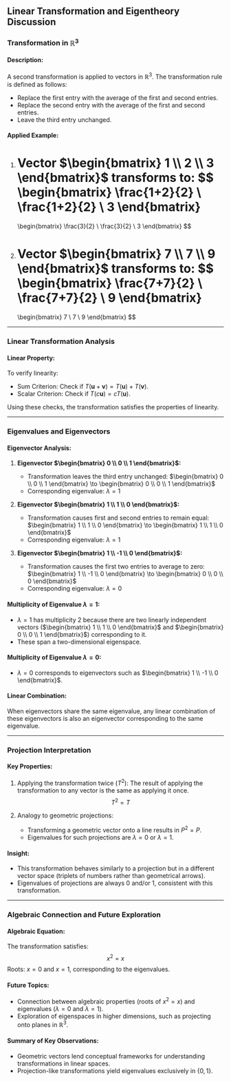 ## Linear Transformation and Eigentheory Discussion

### Transformation in $\mathbb{R}^3$
#### Description:
A second transformation is applied to vectors in $\mathbb{R}^3$. The transformation rule is defined as follows:
- Replace the first entry with the average of the first and second entries.
- Replace the second entry with the average of the first and second entries.
- Leave the third entry unchanged.

#### Applied Example:
1. Vector $\begin{bmatrix} 1 \\ 2 \\ 3 \end{bmatrix}$ transforms to:
   $$
   \begin{bmatrix} \frac{1+2}{2} \\ \frac{1+2}{2} \\ 3 \end{bmatrix}
   =
   \begin{bmatrix} \frac{3}{2} \\ \frac{3}{2} \\ 3 \end{bmatrix}
   $$

2. Vector $\begin{bmatrix} 7 \\ 7 \\ 9 \end{bmatrix}$ transforms to:
   $$
   \begin{bmatrix} \frac{7+7}{2} \\ \frac{7+7}{2} \\ 9 \end{bmatrix}
   =
   \begin{bmatrix} 7 \\ 7 \\ 9 \end{bmatrix}
   $$

---

### Linear Transformation Analysis
#### Linear Property:
To verify linearity:
- Sum Criterion: Check if $T(\mathbf{u} + \mathbf{v}) = T(\mathbf{u}) + T(\mathbf{v})$.
- Scalar Criterion: Check if $T(c\mathbf{u}) = cT(\mathbf{u})$.

Using these checks, the transformation satisfies the properties of linearity.

---

### Eigenvalues and Eigenvectors
#### Eigenvector Analysis:
1. **Eigenvector $\begin{bmatrix} 0 \\ 0 \\ 1 \end{bmatrix}$:**
   - Transformation leaves the third entry unchanged: $\begin{bmatrix} 0 \\ 0 \\ 1 \end{bmatrix} \to \begin{bmatrix} 0 \\ 0 \\ 1 \end{bmatrix}$
   - Corresponding eigenvalue: $\lambda = 1$

2. **Eigenvector $\begin{bmatrix} 1 \\ 1 \\ 0 \end{bmatrix}$:**
   - Transformation causes first and second entries to remain equal: $\begin{bmatrix} 1 \\ 1 \\ 0 \end{bmatrix} \to \begin{bmatrix} 1 \\ 1 \\ 0 \end{bmatrix}$
   - Corresponding eigenvalue: $\lambda = 1$

3. **Eigenvector $\begin{bmatrix} 1 \\ -1 \\ 0 \end{bmatrix}$:**
   - Transformation causes the first two entries to average to zero: $\begin{bmatrix} 1 \\ -1 \\ 0 \end{bmatrix} \to \begin{bmatrix} 0 \\ 0 \\ 0 \end{bmatrix}$
   - Corresponding eigenvalue: $\lambda = 0$

#### Multiplicity of Eigenvalue $\lambda = 1$:
- $\lambda = 1$ has multiplicity 2 because there are two linearly independent vectors ($\begin{bmatrix} 1 \\ 1 \\ 0 \end{bmatrix}$ and $\begin{bmatrix} 0 \\ 0 \\ 1 \end{bmatrix}$) corresponding to it.
- These span a two-dimensional eigenspace.

#### Multiplicity of Eigenvalue $\lambda = 0$:
- $\lambda = 0$ corresponds to eigenvectors such as $\begin{bmatrix} 1 \\ -1 \\ 0 \end{bmatrix}$.

#### Linear Combination:
When eigenvectors share the same eigenvalue, any linear combination of these eigenvectors is also an eigenvector corresponding to the same eigenvalue.

---

### Projection Interpretation
#### Key Properties:
1. Applying the transformation twice ($T^2$): The result of applying the transformation to any vector is the same as applying it once.
   $$
   T^2 = T
   $$

2. Analogy to geometric projections:
   - Transforming a geometric vector onto a line results in $P^2 = P$.
   - Eigenvalues for such projections are $\lambda = 0$ or $\lambda = 1$.

#### Insight:
- This transformation behaves similarly to a projection but in a different vector space (triplets of numbers rather than geometrical arrows).
- Eigenvalues of projections are always $0$ and/or $1$, consistent with this transformation.

---

### Algebraic Connection and Future Exploration
#### Algebraic Equation:
The transformation satisfies:
$$
x^2 = x
$$
Roots: $x = 0$ and $x = 1$, corresponding to the eigenvalues.

#### Future Topics:
- Connection between algebraic properties (roots of $x^2 = x$) and eigenvalues ($\lambda = 0$ and $\lambda = 1$).
- Exploration of eigenspaces in higher dimensions, such as projecting onto planes in $\mathbb{R}^3$.

#### Summary of Key Observations:
- Geometric vectors lend conceptual frameworks for understanding transformations in linear spaces.
- Projection-like transformations yield eigenvalues exclusively in $\{0, 1\}$.
